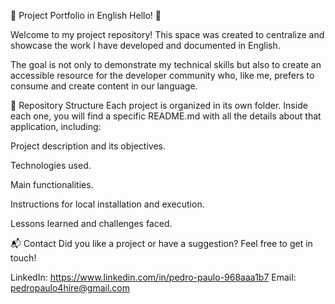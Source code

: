 🚀 Project Portfolio in English
Hello! 👋

Welcome to my project repository! This space was created to centralize and showcase the work I have developed and documented in English.

The goal is not only to demonstrate my technical skills but also to create an accessible resource for the developer community who, like me, prefers to consume and create content in our language.

📂 Repository Structure
Each project is organized in its own folder. Inside each one, you will find a specific README.md with all the details about that application, including:

Project description and its objectives.

Technologies used.

Main functionalities.

Instructions for local installation and execution.

Lessons learned and challenges faced.

📬 Contact
Did you like a project or have a suggestion? Feel free to get in touch!

LinkedIn: https://www.linkedin.com/in/pedro-paulo-968aaa1b7
Email: pedropaulo4hire@gmail.com
